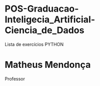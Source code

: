 # POS-Graduacao-Inteligecia_Artificial-Ciencia_de_Dados
Lista de exercícios PYTHON
# Matheus Mendonça
Professor
